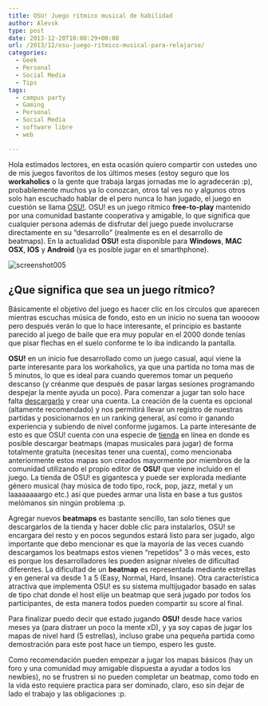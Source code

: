 ```yaml
---
title: OSU! Juego rítmico musical de habilidad
author: Alevsk
type: post
date: 2013-12-20T10:00:29+00:00
url: /2013/12/osu-juego-ritmico-musical-para-relajarse/
categories:
  - Geek
  - Personal
  - Social Media
  - Tips
tags:
  - campus party
  - Gaming
  - Personal
  - Social Media
  - software libre
  - web

---
```

Hola estimados lectores, en esta ocasión quiero compartir con ustedes uno de mis juegos favoritos de los últimos meses (estoy seguro que los **workaholics** o la gente que trabaja largas jornadas me lo agradecerán :p), probablemente muchos ya lo conozcan, otros tal ves no y algunos otros solo han escuchado hablar de el pero nunca lo han jugado, el juego en cuestión se llama [OSU!][1]. OSU! es un juego rítmico **free-to-play** mantenido por una comunidad bastante cooperativa y amigable, lo que significa que cualquier persona además de disfrutar del juego puede involucrarse directamente en su “desarrollo" (realmente es en el desarrollo de beatmaps). En la actualidad **OSU!** esta disponible para **Windows**, **MAC OSX**, **IOS** y **Android** (ya es posible jugar en el smarthphone).

![screenshot005](/images/screenshot005-400x300.png) 

## ¿Que significa que sea un juego rítmico?

Básicamente el objetivo del juego es hacer clic en los círculos que aparecen mientras escuchas música de fondo, esto en un inicio no suena tan woooow pero después verán lo que lo hace interesante, el principio es bastante parecido al juego de baile que era muy popular en el 2000 donde tenías que pisar flechas en el suelo conforme te lo iba indicando la pantalla.

**OSU!** en un inicio fue desarrollado como un juego casual, aquí viene la parte interesante para los workaholics, ya que una partida no toma mas de 5 minutos, lo que es ideal para cuando queremos tomar un pequeño descanso (y créanme que después de pasar largas sesiones programando despejar la mente ayuda un poco). Para comenzar a jugar tan solo hace falta [descargarlo][2] y crear una cuenta. La creación de la cuenta es opcional (altamente recomendado) y nos permitirá llevar un registro de nuestras partidas y posicionarnos en un ranking general, así como ir ganando experiencia y subiendo de nivel conforme jugamos. La parte interesante de esto es que OSU! cuenta con una especie de [tienda][3] en línea en donde es posible descargar beatmaps (mapas musicales para jugar) de forma totalmente gratuita (necesitas tener una cuenta), como mencionaba anteriormente estos mapas son creados mayormente por miembros de la comunidad utilizando el propio editor de **OSU!** que viene incluido en el juego. La tienda de OSU! es gigantesca y puede ser explorada mediante género musical (hay música de todo tipo, rock, pop, jazz, metal y un laaaaaaaargo etc.) así que puedes armar una lista en base a tus gustos melómanos sin ningún problema :p.

Agregar nuevos **beatmaps** es bastante sencillo, tan solo tienes que descargarlos de la tienda y hacer doble clic para instalarlos, OSU! se encargara del resto y en pocos segundos estará listo para ser jugado, algo importante que debo mencionar es que la mayoría de las veces cuando descargamos los beatmaps estos vienen “repetidos" 3 o más veces, esto es porque los desarrolladores les pueden asignar niveles de dificultad diferentes. La dificultad de un **beatmap** es representada mediante estrellas y en general va desde 1 a 5 (Easy, Normal, Hard, Insane). Otra característica atractiva que implementa OSU! es su sistema multijugador basado en salas de tipo chat donde el host elije un beatmap que será jugado por todos los participantes, de esta manera todos pueden compartir su score al final.

Para finalizar puedo decir que estado jugando **OSU!** desde hace varios meses ya (para distraer un poco la mente xD), y ya soy capas de jugar los mapas de nivel hard (5 estrellas), incluso grabe una pequeña partida como demostración para este post hace un tiempo, espero les guste. 

Como recomendación pueden empezar a jugar los mapas básicos (hay un foro y una comunidad muy amigable dispuesta a ayudar a todos los newbies), no se frustren si no pueden completar un beatmap, como todo en la vida esto requiere practica para ser dominado, claro, eso sin dejar de lado el trabajo y las obligaciones :p.

 [1]: http://osu.ppy.sh/
 [2]: http://osu.ppy.sh/p/download
 [3]: http://osu.ppy.sh/p/beatmaplist
